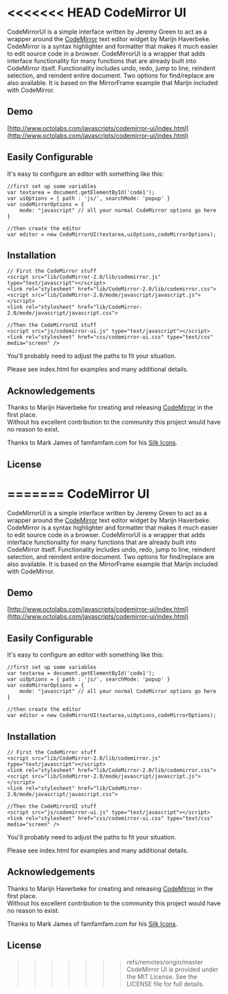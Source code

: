<<<<<<< HEAD
CodeMirror UI
=============

CodeMirrorUI is a simple interface written by Jeremy Green to act as a 
wrapper around the [CodeMirror](http://codemirror.net/) text editor widget by Marijn Haverbeke.
CodeMirror is a syntax highlighter and formatter that makes it much easier to edit source code in a browser.
CodeMirrorUI is a wrapper that adds interface functionality for many functions that are already built into CodeMirror itself.
Functionality includes undo, redo, jump to line, reindent selection, and reindent entire document. 
Two options for find/replace are also available.  It is based on the MirrorFrame example that Marijn included with CodeMirror.

Demo
-------------------

[http://www.octolabs.com/javascripts/codemirror-ui/index.html](http://www.octolabs.com/javascripts/codemirror-ui/index.html)


Easily Configurable
--------------------

It's easy to configure an editor with something like this:

    //first set up some variables
    var textarea = document.getElementById('code1');
    var uiOptions = { path : 'js/', searchMode: 'popup' }
    var codeMirrorOptions = {
        mode: "javascript" // all your normal CodeMirror options go here
    }
    
    //then create the editor
    var editor = new CodeMirrorUI(textarea,uiOptions,codeMirrorOptions);
			
Installation
--------------------

    // First the CodeMirror stuff
    <script src="lib/CodeMirror-2.0/lib/codemirror.js" type="text/javascript"></script>
    <link rel="stylesheet" href="lib/CodeMirror-2.0/lib/codemirror.css">
    <script src="lib/CodeMirror-2.0/mode/javascript/javascript.js"></script>
    <link rel="stylesheet" href="lib/CodeMirror-2.0/mode/javascript/javascript.css">
    
    //Then the CodeMirrorUI stuff
    <script src="js/codemirror-ui.js" type="text/javascript"></script>
    <link rel="stylesheet" href="css/codemirror-ui.css" type="text/css" media="screen" />

You'll probably need to adjust the paths to fit your situation.

Please see index.html for examples and many additional details.

Acknowledgements
----------------------

Thanks to Marijn Haverbeke for creating and releasing [CodeMirror](http://codemirror.net/) in the first place.  
Without his excellent contribution to the community this project would have no reason to exist.

Thanks to Mark James of famfamfam.com for his [Silk Icons](http://www.famfamfam.com/lab/icons/silk/).

License
----------------------

=======
CodeMirror UI
=============

CodeMirrorUI is a simple interface written by Jeremy Green to act as a 
wrapper around the [CodeMirror](http://codemirror.net/) text editor widget by Marijn Haverbeke.
CodeMirror is a syntax highlighter and formatter that makes it much easier to edit source code in a browser.
CodeMirrorUI is a wrapper that adds interface functionality for many functions that are already built into CodeMirror itself.
Functionality includes undo, redo, jump to line, reindent selection, and reindent entire document. 
Two options for find/replace are also available.  It is based on the MirrorFrame example that Marijn included with CodeMirror.

Demo
-------------------

[http://www.octolabs.com/javascripts/codemirror-ui/index.html](http://www.octolabs.com/javascripts/codemirror-ui/index.html)


Easily Configurable
--------------------

It's easy to configure an editor with something like this:

    //first set up some variables
    var textarea = document.getElementById('code1');
    var uiOptions = { path : 'js/', searchMode: 'popup' }
    var codeMirrorOptions = {
        mode: "javascript" // all your normal CodeMirror options go here
    }
    
    //then create the editor
    var editor = new CodeMirrorUI(textarea,uiOptions,codeMirrorOptions);
			
Installation
--------------------

    // First the CodeMirror stuff
    <script src="lib/CodeMirror-2.0/lib/codemirror.js" type="text/javascript"></script>
    <link rel="stylesheet" href="lib/CodeMirror-2.0/lib/codemirror.css">
    <script src="lib/CodeMirror-2.0/mode/javascript/javascript.js"></script>
    <link rel="stylesheet" href="lib/CodeMirror-2.0/mode/javascript/javascript.css">
    
    //Then the CodeMirrorUI stuff
    <script src="js/codemirror-ui.js" type="text/javascript"></script>
    <link rel="stylesheet" href="css/codemirror-ui.css" type="text/css" media="screen" />

You'll probably need to adjust the paths to fit your situation.

Please see index.html for examples and many additional details.

Acknowledgements
----------------------

Thanks to Marijn Haverbeke for creating and releasing [CodeMirror](http://codemirror.net/) in the first place.  
Without his excellent contribution to the community this project would have no reason to exist.

Thanks to Mark James of famfamfam.com for his [Silk Icons](http://www.famfamfam.com/lab/icons/silk/).

License
----------------------

>>>>>>> refs/remotes/origin/master
CodeMirror UI is provided under the MIT License.  See the LICENSE file for full details.
